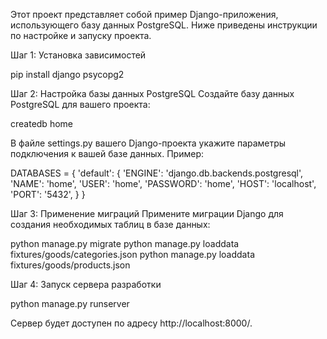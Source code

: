 Этот проект представляет собой пример Django-приложения, использующего базу данных PostgreSQL. Ниже приведены инструкции по настройке и запуску проекта.

Шаг 1: Установка зависимостей

pip install django psycopg2


Шаг 2: Настройка базы данных PostgreSQL
Создайте базу данных PostgreSQL для вашего проекта:

createdb home

В файле settings.py вашего Django-проекта укажите параметры подключения к вашей базе данных. Пример:

DATABASES = {
    'default': {
        'ENGINE': 'django.db.backends.postgresql',
        'NAME': 'home',
        'USER': 'home',
        'PASSWORD': 'home',
        'HOST': 'localhost',
        'PORT': '5432',
    }
}

Шаг 3: Применение миграций
Примените миграции Django для создания необходимых таблиц в базе данных:


python manage.py migrate
python manage.py loaddata fixtures/goods/categories.json
python manage.py loaddata fixtures/goods/products.json


Шаг 4: Запуск сервера разработки

python manage.py runserver

Сервер будет доступен по адресу http://localhost:8000/.
